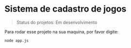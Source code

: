 <h1>Sistema de cadastro de jogos</h1>

>Status do projetos: Em desenvolvimento

Para rodar esse projeto na sua maquina, por favor digite:


```
node app.js
```
